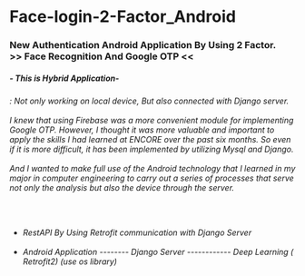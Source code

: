 # Face-login-2-Factor_Android
<h3> New Authentication Android Application By Using 2 Factor. <br>
 >> Face Recognition And Google OTP <<
 
<h5> - This is Hybrid Application- <br>
  <h6> : Not only working on local device, But also connected with Django server. <br>
   <br> I knew that using Firebase was a more convenient module for implementing Google OTP. However, I thought it was more valuable and important to apply the skills I had learned at ENCORE over the past six months. So even if it is more difficult, it has been implemented by utilizing Mysql and Django. 
<br><br>
   And I wanted to make full use of the Android technology that I learned in my major in computer engineering to carry out a series of processes that serve not only the analysis but also the device through the server.
   
   <br><br>
- RestAPI By Using Retrofit communication with Django Server
<br><br>
- Android Application   --------  Django Server ------------ Deep Learning
                    ( Retrofit2)              (use os library)



